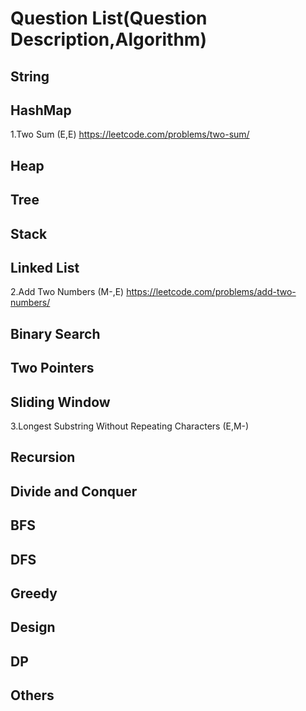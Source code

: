 # Question List(Question Description,Algorithm)
## String
## HashMap
1.Two Sum (E,E) https://leetcode.com/problems/two-sum/  
## Heap
## Tree
## Stack
## Linked List
2.Add Two Numbers (M-,E) https://leetcode.com/problems/add-two-numbers/
## Binary Search
## Two Pointers
## Sliding Window
3.Longest Substring Without Repeating Characters (E,M-)
## Recursion
## Divide and Conquer
## BFS
## DFS
## Greedy
## Design
## DP
## Others
